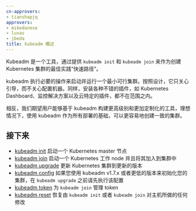 ```yaml
---
cn-approvers:
- tianshapjq
approvers:
- mikedanese
- luxas
- jbeda
title: kubeadm 概述
---
```

<!--
---
approvers:
- mikedanese
- luxas
- jbeda
title: Overview of kubeadm
---
-->
<!--
Kubeadm is a tool built to provide `kubeadm init` and `kubeadm join` as best-practice “fast paths” for creating Kubernetes clusters. 

kubeadm performs the actions necessary to get a minimum viable cluster up and running. By design, it cares only about bootstrapping, not about provisioning machines. Likewise, installing various nice-to-have addons, like the Kubernetes Dashboard, monitoring solutions, and cloud-specific addons, is not in scope.

Instead, we expect higher-level and more tailored tooling to be built on top of kubeadm, and ideally, using kubeadm as the basis of all deployments will make it easier to create conformant clusters.
-->
Kubeadm 是一个工具，通过提供 `kubeadm init` 和 `kubeadm join` 来作为创建 Kubernetes 集群的最佳实践“快速路径”。

kubeadm 执行必要的操作来启动并运行一个最小可行集群。按照设计，它只关心引导，而不关心配置机器。同样，安装各种不错的插件，如 Kubernetes Dashboard、监控解决方案以及云特定的插件，都不在范围之内。

相反，我们期望用户能够基于 kubeadm 构建更高级别和更加定制化的工具，理想情况下，使用 kubeadm 作为所有部署的基础，可以更容易地创建一致的集群。

<!--
## What's next

* [kubeadm init](kubeadm-init.md) to bootstrap a Kubernetes master node
* [kubeadm join](kubeadm-join.md) to bootstrap a Kubernetes worker node and join it to the cluster
* [kubeadm upgrade](kubeadm-upgrade.md) to upgrade a Kubernetes cluster to a newer version
* [kubeadm config](kubeadm-config.md) if you initialized your cluster using kubeadm v1.7.x or lower, to configure your cluster for `kubeadm upgrade`
* [kubeadm token](kubeadm-token.md) to manage tokens for `kubeadm join`
* [kubeadm reset](kubeadm-reset.md) to revert any changes made to this host by `kubeadm init` or `kubeadm join`
-->
## 接下来

* [kubeadm init](kubeadm-init.md) 启动一个 Kubernetes master 节点
* [kubeadm join](kubeadm-join.md) 启动一个 Kubernetes 工作 node 并且将其加入到集群中
* [kubeadm upgrade](kubeadm-upgrade.md) 更新 Kubernetes 集群到更新的版本
* [kubeadm config](kubeadm-config.md) 如果您使用 kubeadm v1.7.x 或者更低的版本来初始化您的集群，在 `kubeadm upgrade` 之前请先执行该配置
* [kubeadm token](kubeadm-token.md) 为 `kubeadm join` 管理 token
* [kubeadm reset](kubeadm-reset.md) 恢复由 `kubeadm init` 或者 `kubeadm join` 对主机所做的任何修改
